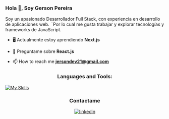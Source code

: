 <h3>Hola 👋, Soy Gerson Pereira</h3>

<p>Soy un apasionado Desarrollador Full Stack, con experiencia en desarrollo de aplicaciones web. ¨Por lo cual me gusta trabajar y explorar tecnologías y frameworks de JavaScript.</p>



- 🖥 Actualmente estoy aprendiendo **Next.js**

- 💬 Preguntame sobre **React.js**

- 📫 How to reach me **jersondev21@gmail.com**


<h3 align="center">Languages and Tools:</h3>

[![My Skills](https://skillicons.dev/icons?i=react,nodejs,nextjs,figma,js,ts,cpp,html&theme=light)](https://skillicons.dev)


<h3 align="center">Contactame</h3>
<div align="center">
<a href="https://www.linkedin.com/in/gerson-urrea-pereira-110925259/" target="_blank">
<img src=https://img.shields.io/badge/linkedin-%231E77B5.svg?&style=for-the-badge&logo=linkedin&logoColor=white alt=linkedin style="margin-bottom: 5px;" />
</a>  
</div>

<br/>
